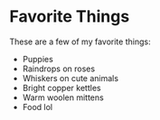 # Favorite Things

These are a few of my favorite things:

- Puppies
- Raindrops on roses
- Whiskers on cute animals
- Bright copper kettles
- Warm woolen mittens
- Food lol
